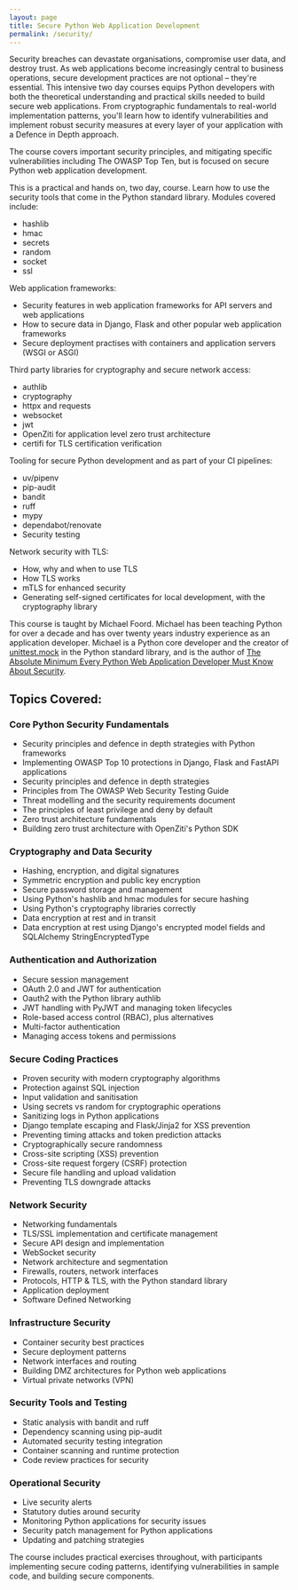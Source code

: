 ```yaml
---
layout: page
title: Secure Python Web Application Development
permalink: /security/
---
```


Security breaches can devastate organisations, compromise user data, and destroy trust. As web applications become increasingly central to business operations, secure development practices are not optional – they're essential. This intensive two day courses equips Python developers with both the theoretical understanding and practical skills needed to build secure web applications. From cryptographic fundamentals to real-world implementation patterns, you'll learn how to identify vulnerabilities and implement robust security measures at every layer of your application with a Defence in Depth approach.

The course covers important security principles, and mitigating specific vulnerabilities including The OWASP Top Ten, but is focused on secure Python web application development.

This is a practical and hands on, two day, course. Learn how to use the security tools that come in the Python standard library. Modules covered include:

* hashlib
* hmac
* secrets
* random
* socket
* ssl

Web application frameworks:

* Security features in web application frameworks for API servers and web applications
* How to secure data in Django, Flask and other popular web application frameworks
* Secure deployment practises with containers and application servers (WSGI or ASGI)

Third party libraries for cryptography and secure network access:

* authlib
* cryptography
* httpx and requests
* websocket
* jwt
* OpenZiti for application level zero trust architecture
* certifi for TLS certification verification

Tooling for secure Python development and as part of your CI pipelines:

* uv/pipenv
* pip-audit
* bandit
* ruff
* mypy
* dependabot/renovate
* Security testing

Network security with TLS:

* How, why and when to use TLS
* How TLS works
* mTLS for enhanced security
* Generating self-signed certificates for local development, with the cryptography library

This course is taught by Michael Foord. Michael has been teaching Python for over a decade and has over twenty years industry experience as an application developer. Michael is a Python core developer and the creator of [unittest.mock](https://docs.python.org/3/library/unittest.mock.html) in the Python standard library, and is the author of [The Absolute Minimum Every Python Web Application Developer Must Know About Security](https://opensource.net/essential-python-web-security/).

## Topics Covered:

### Core Python Security Fundamentals

* Security principles and defence in depth strategies with Python frameworks
* Implementing OWASP Top 10 protections in Django, Flask and FastAPI applications
* Security principles and defence in depth strategies
* Principles from The OWASP Web Security Testing Guide
* Threat modelling and the security requirements document
* The principles of least privilege and deny by default
* Zero trust architecture fundamentals
* Building zero trust architecture with OpenZiti's Python SDK

### Cryptography and Data Security

* Hashing, encryption, and digital signatures
* Symmetric encryption and public key encryption
* Secure password storage and management
* Using Python's hashlib and hmac modules for secure hashing
* Using Python's cryptography libraries correctly
* Data encryption at rest and in transit
* Data encryption at rest using Django's encrypted model fields and SQLAlchemy StringEncryptedType

### Authentication and Authorization

* Secure session management
* OAuth 2.0 and JWT for authentication
* Oauth2 with the Python library authlib
* JWT handling with PyJWT and managing token lifecycles
* Role-based access control (RBAC), plus alternatives
* Multi-factor authentication
* Managing access tokens and permissions

### Secure Coding Practices

* Proven security with modern cryptography algorithms
* Protection against SQL injection
* Input validation and sanitisation
* Using secrets vs random for cryptographic operations
* Sanitizing logs in Python applications
* Django template escaping and Flask/Jinja2 for XSS prevention
* Preventing timing attacks and token prediction attacks
* Cryptographically secure randomness
* Cross-site scripting (XSS) prevention
* Cross-site request forgery (CSRF) protection
* Secure file handling and upload validation
* Preventing TLS downgrade attacks

### Network Security

* Networking fundamentals
* TLS/SSL implementation and certificate management
* Secure API design and implementation
* WebSocket security
* Network architecture and segmentation
* Firewalls, routers, network interfaces
* Protocols, HTTP & TLS, with the Python standard library
* Application deployment
* Software Defined Networking

### Infrastructure Security

* Container security best practices
* Secure deployment patterns
* Network interfaces and routing
* Building DMZ architectures for Python web applications
* Virtual private networks (VPN)

### Security Tools and Testing

* Static analysis with bandit and ruff
* Dependency scanning using pip-audit
* Automated security testing integration
* Container scanning and runtime protection
* Code review practices for security

### Operational Security

* Live security alerts
* Statutory duties around security
* Monitoring Python applications for security issues
* Security patch management for Python applications
* Updating and patching strategies

The course includes practical exercises throughout, with participants implementing secure coding patterns, identifying vulnerabilities in sample code, and building secure components.
